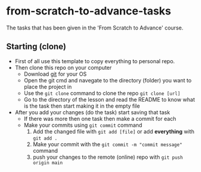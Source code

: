# from-scratch-to-advance-tasks
The tasks that has been given in the 'From Scratch to Advance' course.


## Starting (clone)
- First of all use this template to copy everything to personal repo.
- Then clone this repo on your computer 
	- Download [git]() for your OS
	- Open the git cmd and navegate to the directory (folder) you want to place the project in
	- Use the `git clone` command to clone the repo
		`git clone [url]`
	- Go to the directory of the lesson and read the README to know what is the task then start making it in the empty file
- After you add your changes (do the task) start saving that task
	- If there was more then one task then make a commit for each
	- Make your commits using `git commit` command
		1. Add the changed file with `git add [file]` or add **everything** with `git add .`
		2. Make your commit with the `git commit -m "commit message"` command
		3. push your changes to the remote (online) repo with `git push origin main`
